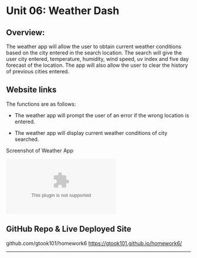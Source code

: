 # Unit 06: Weather Dash

## Overview:

The weather app will allow the user to obtain current weather conditions based on the city entered in the search location.
The search will give the user city entered, temperature, humidity, wind speed, uv index and five day forecast of the location.
The app will also allow the user to clear the history of previous cities entered.   

## Website links

The functions are as follows:

* The weather app will prompt the user of an error if the wrong location is entered.

* The weather app will display current weather conditions of city searched. 


Screenshot of Weather App

![Screenshot of Weather Dash](weatherapp.doc)


## GitHub Repo & Live Deployed Site

github.com/gtook101/homework6
https://gtook101.github.io/homework6/

---
